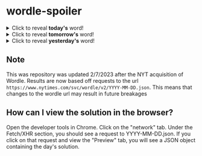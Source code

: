 # wordle-spoiler

<details>
  <summary>Click to reveal <b>today's</b> word!</summary>
  <br>
  <b> edict </b>
</details>

<details>
  <summary>Click to reveal <b>tomorrow's</b> word!</summary>
  <br>
  <b> bugle </b>
</details>

<details>
  <summary>Click to reveal <b>yesterday's</b> word!</summary>
  <br>
  <b> paint </b>
</details>

## Note
This was repository was updated 2/7/2023 after the NYT acquisition of Wordle. Results are now based off requests to the url `https://www.nytimes.com/svc/wordle/v2/YYYY-MM-DD.json`. This means that changes to the wordle url may result in future breakages

## How can I view the solution in the browser?
Open the developer tools in Chrome. Click on the "network" tab. Under the Fetch/XHR section, you should see a request to YYYY-MM-DD.json. If you click on that request and view the "Preview" tab, you will see a JSON object containing the day's solution.